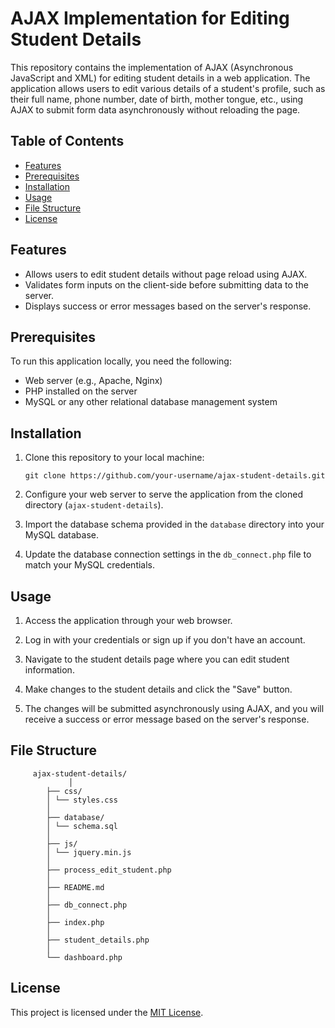 # AJAX Implementation for Editing Student Details

This repository contains the implementation of AJAX (Asynchronous JavaScript and XML) for editing student details in a web application. The application allows users to edit various details of a student's profile, such as their full name, phone number, date of birth, mother tongue, etc., using AJAX to submit form data asynchronously without reloading the page.

## Table of Contents

- [Features](#features)
- [Prerequisites](#prerequisites)
- [Installation](#installation)
- [Usage](#usage)
- [File Structure](#file-structure)
- [License](#license)

## Features

- Allows users to edit student details without page reload using AJAX.
- Validates form inputs on the client-side before submitting data to the server.
- Displays success or error messages based on the server's response.

## Prerequisites

To run this application locally, you need the following:

- Web server (e.g., Apache, Nginx)
- PHP installed on the server
- MySQL or any other relational database management system

## Installation

1. Clone this repository to your local machine:

       git clone https://github.com/your-username/ajax-student-details.git

2. Configure your web server to serve the application from the cloned directory (`ajax-student-details`).

3. Import the database schema provided in the `database` directory into your MySQL database.

4. Update the database connection settings in the `db_connect.php` file to match your MySQL credentials.

## Usage

1. Access the application through your web browser.

2. Log in with your credentials or sign up if you don't have an account.

3. Navigate to the student details page where you can edit student information.

4. Make changes to the student details and click the "Save" button.

5. The changes will be submitted asynchronously using AJAX, and you will receive a success or error message based on the server's response.

## File Structure

         ajax-student-details/
                 │
            ├── css/
            │ └── styles.css
            │
            ├── database/
            │ └── schema.sql
            │
            ├── js/
            │ └── jquery.min.js
            │
            ├── process_edit_student.php
            │
            ├── README.md
            │
            ├── db_connect.php
            │
            ├── index.php
            │
            ├── student_details.php
            │
            └── dashboard.php


## License

This project is licensed under the [MIT License](LICENSE).

